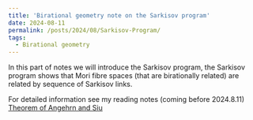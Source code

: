 ```yaml
---
title: 'Birational geometry note on the Sarkisov program'
date: 2024-08-11
permalink: /posts/2024/08/Sarkisov-Program/
tags:
  - Birational geometry
---
```


In this part of notes we will introduce the Sarkisov program, the Sarkisov program shows that Mori fibre spaces (that are birationally related) are related by sequence of Sarkisov links.


For detailed information see my reading notes (coming before 2024.8.11) [Theorem of Angehrn and Siu](https://yilimath.github.io/files/Boundedness/AngehrnSiu.pdf)

